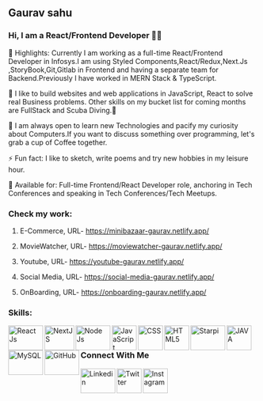 <h2>Gaurav sahu</h2>

<h3>Hi, I am a React/Frontend Developer 👩‍💻</h3>


🔭 Highlights: Currently I am working as a full-time React/Frontend Developer in Infosys.I am using Styled Components,React/Redux,Next.Js ,StoryBook,Git,Gitlab in Frontend and having a separate team for Backend.Previously I have worked in MERN Stack & TypeScript.


🌱 I like to build websites and web applications in JavaScript, React to solve real Business problems. Other skills on my bucket list for coming months are FullStack and Scuba Diving.🙂

👯 I am always open to learn new Technologies and pacify my curiosity about Computers.If you want to discuss something over programming, let's grab a cup of Coffee together.

⚡ Fun fact: I like to sketch, write poems and try new hobbies in my leisure hour.

👋 Available for: Full-time Frontend/React Developer role, anchoring in Tech Conferences and speaking in Tech Conferences/Tech Meetups.

<h3>Check my work:</h3>
 
 1. E-Commerce,   URL- https://minibazaar-gaurav.netlify.app/
 
 2. MovieWatcher, URL- https://moviewatcher-gaurav.netlify.app/
 
 3. Youtube,      URL- https://youtube-gaurav.netlify.app/
 
 4. Social Media, URL- https://social-media-gaurav.netlify.app/
 
 5. OnBoarding,   URL- https://onboarding-gaurav.netlify.app/ 

<h3>Skills:</h3>

<img align="left" alt="React Js" width="70px" height="50px" src="https://cdn.icon-icons.com/icons2/2699/PNG/512/reactjs_logo_icon_170805.png" /> 
<img align="left" alt="NextJS" width="60px" height="50px" src="https://images.ctfassets.net/23aumh6u8s0i/c04wENP3FnbevwdWzrePs/1e2739fa6d0aa5192cf89599e009da4e/nextjs" />
<img align="left" alt="Node Js" width="70px" height="50px" src="https://www.vectorlogo.zone/logos/nodejs/nodejs-ar21.png" /> 
<img align="left" alt="JavaScript" width="50px" height="50px" src="https://logowik.com/content/uploads/images/javascript.jpg" /> 
<img align="left" alt="CSS" width="50px" height="50px" src="https://cdn-icons-png.flaticon.com/512/5968/5968242.png" />  
<img align="left" alt="HTML5" width="50px" height="50px" src="https://cdn-icons-png.flaticon.com/512/5968/5968267.png" /> 
<img align="left" alt="Starpi" width="70px" height="50px" src="https://www.cmswire.com/-/media/6f319f84dc3d4db69457aeda6ffc092f.ashx" />
<img align="left" alt="JAVA" width="50px" height="50px" src="https://cdn.worldvectorlogo.com/logos/java.svg" /> 
<img align="left" alt="MySQL" width="70px" height="50px" src="https://uxwing.com/wp-content/themes/uxwing/download/brands-and-social-media/mysql-icon.png" />
<img align="left" alt="GitHub" width="70px" height="50px" src="https://images.velog.io/images/always0ne/post/c07cb088-b502-41f2-9a6d-b89748e10e99/128-1280187_github-logo-png-github-transparent-png.png" />



<h3>Connect With Me</h3>
 <a href="https://www.linkedin.com/in/gauravsahugs/"><img align="left" alt="Linkedin" width="70px"  height="50px" src="https://images.template.net/85871/free-linkedin-logo-vector-r3cq0.jpg"/></a>
 <a  href="https://twitter.com/sahugaurav80"><img align="left" alt="Twitter" width="50px" height="50px"src="https://img.freepik.com/premium-vector/social-media-icon-illustration-twitter-twitter-icon-vector-illustration_561158-2027.jpg"/></a>
 <a  href="https://www.instagram.com/goku.____/"><img align="left" alt="Instagram" width="50px"  height="50px" src="https://upload.wikimedia.org/wikipedia/commons/thumb/a/a5/Instagram_icon.png/2048px-Instagram_icon.png"/></a>
